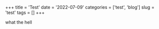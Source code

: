 +++
title = 'Test'
date = '2022-07-09'
categories = ['test', 'blog']
slug = 'test'
tags = []
+++

what the hell
